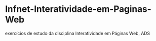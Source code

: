 # Infnet-Interatividade-em-Paginas-Web
 exercícios de estudo da disciplina Interatividade em Páginas Web, ADS 
